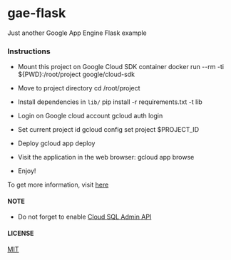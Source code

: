 # gae-flask

Just another Google App Engine Flask example

### Instructions
* Mount this project on Google Cloud SDK container
      docker run --rm -ti ${PWD}:/root/project google/cloud-sdk

* Move to project directory
      cd /root/project

* Install dependencies in `lib/`
      pip install -r requirements.txt -t lib
* Login on Google cloud account
      gcloud auth login
* Set current project id
      gcloud config set project $PROJECT_ID
* Deploy
      gcloud app deploy
* Visit the application in the web browser:
      gcloud app browse
* Enjoy!

To get more information, visit [here](https://cloud.google.com/appengine/docs/standard/python/getting-started/python-standard-env)

#### NOTE
* Do not forget to enable [Cloud SQL Admin API](https://console.developers.google.com/apis/api/sqladmin.googleapis.com/overview)

#### LICENSE
[MIT](LICENSE)
